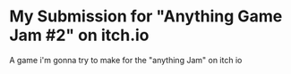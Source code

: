 # My Submission for "Anything Game Jam #2" on itch.io
A game i'm gonna try to make for the "anything Jam" on itch io
